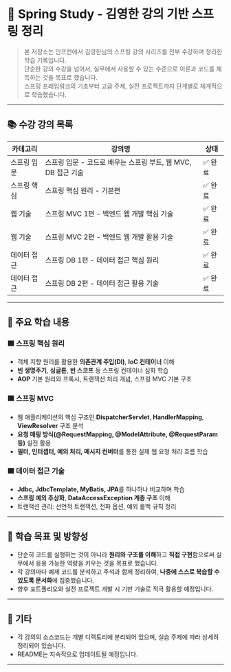 # 🌱 Spring Study - 김영한 강의 기반 스프링 정리

> 본 저장소는 인프런에서 김영한님의 스프링 강의 시리즈를 전부 수강하며 정리한 학습 기록입니다.  
> 단순한 강의 수강을 넘어서, 실무에서 사용할 수 있는 수준으로 이론과 코드를 체득하는 것을 목표로 했습니다.  
> 스프링 프레임워크의 기초부터 고급 주제, 실전 프로젝트까지 단계별로 체계적으로 학습했습니다.

---

## 📚 수강 강의 목록

| 카테고리 | 강의명 | 상태 |
|----------|--------|------|
| 스프링 입문 | 스프링 입문 - 코드로 배우는 스프링 부트, 웹 MVC, DB 접근 기술 | ✅ 완료 |
| 스프링 핵심 | 스프링 핵심 원리 - 기본편 | ✅ 완료 |
| 웹 기술 | 스프링 MVC 1편 - 백엔드 웹 개발 핵심 기술 | ✅ 완료 |
| 웹 기술 | 스프링 MVC 2편 - 백엔드 웹 개발 활용 기술 | ✅ 완료 |
| 데이터 접근 | 스프링 DB 1편 - 데이터 접근 핵심 원리 | ✅ 완료 |
| 데이터 접근 | 스프링 DB 2편 - 데이터 접근 활용 기술 | ✅ 완료 |

---

## 🧠 주요 학습 내용

### 🟩 스프링 핵심 원리
- 객체 지향 원리를 활용한 **의존관계 주입(DI)**, **IoC 컨테이너** 이해
- **빈 생명주기**, **싱글톤**, **빈 스코프** 등 스프링 컨테이너 심화 학습
- **AOP** 기본 원리와 프록시, 트랜잭션 처리 개념, 스프링 MVC 기본 구조

### 🟦 스프링 MVC
- 웹 애플리케이션의 핵심 구조인 **DispatcherServlet**, **HandlerMapping**, **ViewResolver** 구조 분석
- **요청 매핑 방식(@RequestMapping, @ModelAttribute, @RequestParam 등)** 실전 활용
- **필터, 인터셉터, 예외 처리, 메시지 컨버터**를 통한 실제 웹 요청 처리 흐름 학습

### 🟪 데이터 접근 기술
- **Jdbc, JdbcTemplate, MyBatis, JPA**를 하나하나 비교하며 학습
- **스프링 예외 추상화**, **DataAccessException 계층 구조** 이해
- 트랜잭션 관리: 선언적 트랜잭션, 전파 옵션, 예외 롤백 규칙 정리


---

## 🎯 학습 목표 및 방향성

- 단순히 코드를 실행하는 것이 아니라 **원리와 구조를 이해**하고 **직접 구현**함으로써 실무에서 응용 가능한 역량을 키우는 것을 목표로 했습니다.
- 각 강의마다 예제 코드를 분석하고 주석과 함께 정리하여, **나중에 스스로 복습할 수 있도록 문서화**에 집중했습니다.
- 향후 포트폴리오와 실전 프로젝트 개발 시 기반 기술로 적극 활용할 예정입니다.

---

## 📌 기타

- 각 강의의 소스코드는 개별 디렉토리에 분리되어 있으며, 실습 주제에 따라 상세히 정리되어 있습니다.
- README는 지속적으로 업데이트될 예정입니다.

---

